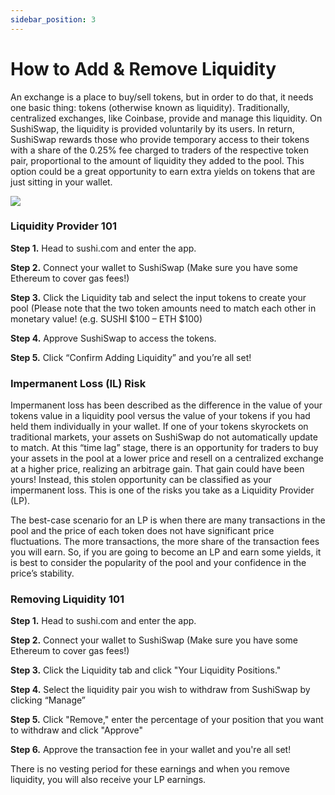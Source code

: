 ```yaml
---
sidebar_position: 3
---
```


# How to Add & Remove Liquidity

An exchange is a place to buy/sell tokens, but in order to do that, it needs one basic thing: tokens (otherwise known as liquidity). Traditionally, centralized exchanges, like Coinbase, provide and manage this liquidity. On SushiSwap, the liquidity is provided voluntarily by its users. In return, SushiSwap rewards those who provide temporary access to their tokens with a share of the 0.25% fee charged to traders of the respective token pair, proportional to the amount of liquidity they added to the pool. This option could be a great opportunity to earn extra yields on tokens that are just sitting in your wallet.

![](/img/tutimg/htarl/htarl1.png)

### Liquidity Provider 101

**Step 1.** Head to sushi.com and enter the app.

**Step 2.** Connect your wallet to SushiSwap (Make sure you have some Ethereum to cover gas fees!)

**Step 3.** Click the Liquidity tab and select the input tokens to create your pool (Please note that the two token amounts need to match each other in monetary value! (e.g. SUSHI $100 – ETH $100)

**Step 4.** Approve SushiSwap to access the tokens.

**Step 5.** Click “Confirm Adding Liquidity” and you’re all set!

### Impermanent Loss (IL) Risk

Impermanent loss has been described as the difference in the value of your tokens value in a liquidity pool versus the value of your tokens if you had held them individually in your wallet. If one of your tokens skyrockets on traditional markets, your assets on SushiSwap do not automatically update to match. At this “time lag” stage, there is an opportunity for traders to buy your assets in the pool at a lower price and resell on a centralized exchange at a higher price, realizing an arbitrage gain. That gain could have been yours! Instead, this stolen opportunity can be classified as your impermanent loss. This is one of the risks you take as a Liquidity Provider (LP).

The best-case scenario for an LP is when there are many transactions in the pool and the price of each token does not have significant price fluctuations. The more transactions, the more share of the transaction fees you will earn. So, if you are going to become an LP and earn some yields, it is best to consider the popularity of the pool and your confidence in the price’s stability.

### Removing Liquidity 101

**Step 1.** Head to sushi.com and enter the app.

**Step 2.** Connect your wallet to SushiSwap (Make sure you have some Ethereum to cover gas fees!)

**Step 3.** Click the Liquidity tab and click "Your Liquidity Positions."

**Step 4.** Select the liquidity pair you wish to withdraw from SushiSwap by clicking “Manage”

**Step 5.** Click "Remove," enter the percentage of your position that you want to withdraw and click "Approve"

**Step 6.** Approve the transaction fee in your wallet and you're all set!

There is no vesting period for these earnings and when you remove liquidity, you will also receive your LP earnings.
